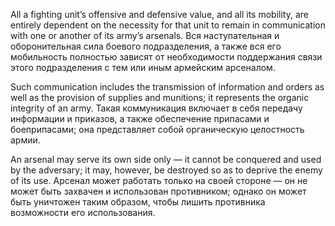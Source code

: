 
All a fighting unit’s offensive and defensive value, and all its mobility, are entirely dependent on the necessity for that unit to remain in communication with one or another of its army’s arsenals.
Вся наступательная и оборонительная сила боевого подразделения, а также вся его мобильность полностью зависят от необходимости поддержания связи этого подразделения с тем или иным армейским арсеналом.

Such communication includes the transmission of information and orders as well as the provision of supplies and munitions; it represents the organic integrity of an army.
Такая коммуникация включает в себя передачу информации и приказов, а также обеспечение припасами и боеприпасами; она представляет собой органическую целостность армии.

An arsenal may serve its own side only — it cannot be conquered and used by the adversary; it may, however, be destroyed so as to deprive the enemy of its use.
Арсенал может работать только на своей стороне — он не может быть захвачен и использован противником; однако он может быть уничтожен таким образом, чтобы лишить противника возможности его использования.